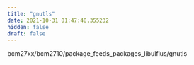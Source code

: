 ```yaml
---
title: "gnutls"
date: 2021-10-31 01:47:40.355232
hidden: false
draft: false
---
```


bcm27xx/bcm2710/package_feeds_packages_libulfius/gnutls

